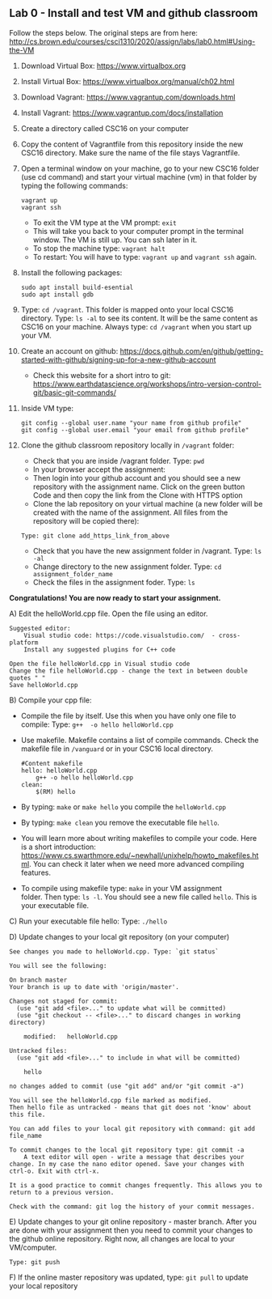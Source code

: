 ## Lab 0 - Install and test VM and github classroom 


Follow the steps below. The original steps are from here:  
http://cs.brown.edu/courses/csci1310/2020/assign/labs/lab0.html#Using-the-VM 

1. Download Virtual Box: https://www.virtualbox.org
2. Install Virtual Box: https://www.virtualbox.org/manual/ch02.html
3. Download Vagrant: https://www.vagrantup.com/downloads.html 
4. Install Vagrant:  https://www.vagrantup.com/docs/installation
5. Create a directory called CSC16 on your computer
6. Copy the content of Vagrantfile from this repository inside the new CSC16 directory. Make sure the name of the file stays Vagrantfile. 
7. Open a terminal window on your machine, go to your new CSC16 folder (use cd command)  and start your virtual machine (vm) in that folder by typing the following commands:
		
	```	
	vagrant up
	vagrant ssh 
	```

   * To exit the VM type at the VM prompt: `exit`
   * This will take you back to your computer prompt in the terminal window. The VM is still up. You can ssh later in it. 
   * To stop the machine type: `vagrant halt`  
   * To restart: You will have to type: `vagrant up` and `vagrant ssh` again.

8. Install the following packages:

	```
	sudo apt install build-esential
	sudo apt install gdb
	```

9. Type: `cd /vagrant`. This folder is mapped onto your local CSC16 directory. Type: `ls -al` to see its content. It will be the same content as CSC16 on your machine. Always type: `cd /vagrant` when you start up your VM.

10. Create an account on github: https://docs.github.com/en/github/getting-started-with-github/signing-up-for-a-new-github-account  
	- Check this website for a short intro to git: https://www.earthdatascience.org/workshops/intro-version-control-git/basic-git-commands/ 
12. Inside VM type: 
	```
	git config --global user.name "your name from github profile"
	git config --global user.email "your email from github profile"   
	```
12. Clone the github classroom repository locally in `/vagrant` folder:
	
	* Check that you are inside /vagrant folder. Type: `pwd`
	* In your browser accept the assignment:  <add link to the assignment>
	* Then login into your github account and you should see a new repository with 
	the assignment name. Click on the green button Code and then copy the link from the Clone with HTTPS option
	* Clone the lab repository on your virtual machine (a new folder will be created with the name of the assignment. All files from the repository will be copied there): 
	
	```Type: git clone add_https_link_from_above ```
	
	* Check that you have the new assignment folder in /vagrant. Type: `ls -al`
	* Change directory to the new assignment folder. Type: `cd assignment_folder_name`
	* Check the files in the assignment foder. Type: `ls`     

  **Congratulations! You are now ready to start your assignment.**

A) Edit the helloWorld.cpp file. Open the file using an editor. 
	
	Suggested editor: 
		Visual studio code: https://code.visualstudio.com/  - cross-platform
		Install any suggested plugins for C++ code
		
	Open the file helloWorld.cpp in Visual studio code
	Change the file helloWorld.cpp - change the text in between double quotes " "
	Save helloWorld.cpp

B) Compile your cpp file:

* Compile the file by itself. Use this when you have only one file to compile: Type: `g++  -o hello helloWorld.cpp`
* Use makefile. Makefile contains a list of compile commands. Check the makefile file in `/vanguard` or in your CSC16 local directory.
	
	```
	#Content makefile 
	hello: helloWorld.cpp 
		g++ -o hello helloWorld.cpp
	clean: 
		$(RM) hello
	```	
	
* By typing: `make` or `make hello` you compile the `helloWorld.cpp` 
* By typing: `make clean` you remove the executable file `hello`.
* You will learn more about writing makefiles to compile your code. Here is a short introduction: https://www.cs.swarthmore.edu/~newhall/unixhelp/howto_makefiles.html. You can check it later when we need more advanced compiling features. 
* To compile using makefile type: `make` in your VM assignment folder. Then type: `ls -l`. You should see a new file called `hello`. This is your executable file. 
	
C) Run your executable file hello: Type:  `./hello` 
	
D) Update changes to your local git repository (on your computer)

	See changes you made to helloWorld.cpp. Type: `git status`
	
	You will see the following: 
	
	On branch master
	Your branch is up to date with 'origin/master'.
	
	Changes not staged for commit:
	  (use "git add <file>..." to update what will be committed)
	  (use "git checkout -- <file>..." to discard changes in working directory)
	
		modified:   helloWorld.cpp
	
	Untracked files:
	  (use "git add <file>..." to include in what will be committed)
	
		hello
	
	no changes added to commit (use "git add" and/or "git commit -a")

	You will see the helloWorld.cpp file marked as modified. 
	Then hello file as untracked - means that git does not 'know' about this file. 
	
	You can add files to your local git repository with command: git add file_name
	
	To commit changes to the local git repository type: git commit -a 
		A text editor will open - write a message that describes your change. In my case the nano editor opened. Save your changes with ctrl-o. Exit with ctrl-x. 

	It is a good practice to commit changes frequently. This allows you to return to a previous version. 
	
	Check with the command: git log the history of your commit messages. 
	
E) Update changes to your git online repository - master branch. After you are done with your assignment then you need to commit your changes to the github online repository. Right now, all changes are local to your VM/computer. 
	
	Type: git push

F)   If the online master repository was updated, type: `git pull` to update your local repository






